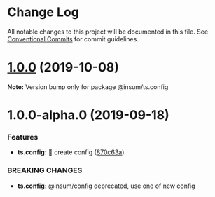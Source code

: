# Change Log

All notable changes to this project will be documented in this file.
See [Conventional Commits](https://conventionalcommits.org) for commit guidelines.

# [1.0.0](https://github.com/inscriptum/insum/compare/@insum/ts.config@1.0.0-alpha.0...@insum/ts.config@1.0.0) (2019-10-08)

**Note:** Version bump only for package @insum/ts.config





# 1.0.0-alpha.0 (2019-09-18)


### Features

* **ts.config:** 🌟 create config ([870c63a](https://github.com/inscriptum/insum/commit/870c63a))


### BREAKING CHANGES

* **ts.config:** @insum/config deprecated, use one of new config
